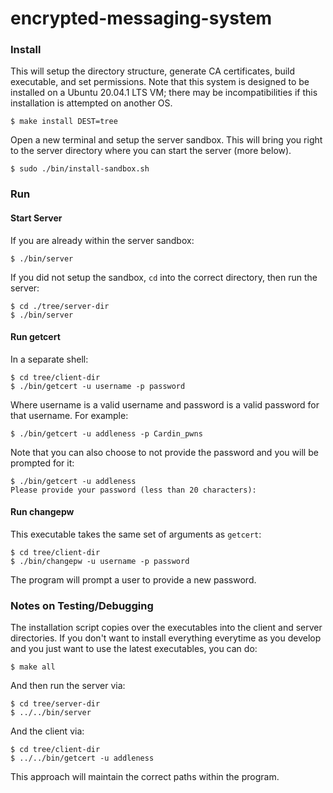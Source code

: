 # encrypted-messaging-system

### Install 

This will setup the directory structure, generate CA certificates, build executable, and set permissions. Note that this system is designed to be installed on a Ubuntu 20.04.1 LTS VM; there may be incompatibilities if this installation is attempted on another OS.

```
$ make install DEST=tree
```

Open a new terminal and setup the server sandbox. This will bring you right to the server directory where you can start the server (more below).
```
$ sudo ./bin/install-sandbox.sh
```

### Run

#### Start Server

If you are already within the server sandbox:
```
$ ./bin/server
```
If you did not setup the sandbox, `cd` into the correct directory, then run the server:
```
$ cd ./tree/server-dir
$ ./bin/server
```

#### Run getcert

In a separate shell:
```
$ cd tree/client-dir
$ ./bin/getcert -u username -p password
```

Where username is a valid username and password is a valid password for that username. For example:
```
$ ./bin/getcert -u addleness -p Cardin_pwns
```
Note that you can also choose to not provide the password and you will be prompted for it:
```
$ ./bin/getcert -u addleness
Please provide your password (less than 20 characters): 
```

#### Run changepw

This executable takes the same set of arguments as `getcert`:

```
$ cd tree/client-dir
$ ./bin/changepw -u username -p password 
```
The program will prompt a user to provide a new password.


### Notes on Testing/Debugging

The installation script copies over the executables into the client and server directories. If you don't want to install everything everytime as you develop and you just want to use the latest executables, you can do:
```
$ make all
```
And then run the server via:
```
$ cd tree/server-dir
$ ../../bin/server
```
And the client via:
```
$ cd tree/client-dir
$ ../../bin/getcert -u addleness
```
This approach will maintain the correct paths within the program.


